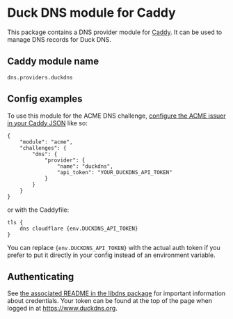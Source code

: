 Duck DNS module for Caddy
===========================

This package contains a DNS provider module for [Caddy](https://github.com/caddyserver/caddy). It can be used to manage DNS records for Duck DNS.

## Caddy module name

```
dns.providers.duckdns
```

## Config examples

To use this module for the ACME DNS challenge, [configure the ACME issuer in your Caddy JSON](https://caddyserver.com/docs/json/apps/tls/automation/policies/issuer/acme/) like so:

```
{
	"module": "acme",
	"challenges": {
		"dns": {
			"provider": {
				"name": "duckdns",
				"api_token": "YOUR_DUCKDNS_API_TOKEN"
			}
		}
	}
}
```

or with the Caddyfile:

```
tls {
	dns cloudflare {env.DUCKDNS_API_TOKEN}
}
```

You can replace `{env.DUCKDNS_API_TOKEN}` with the actual auth token if you prefer to put it directly in your config instead of an environment variable.


## Authenticating

See [the associated README in the libdns package](https://github.com/libdns/duckdns) for important information about credentials. Your token can be found at the top of the page when logged in at https://www.duckdns.org.
